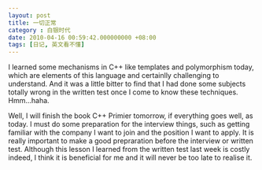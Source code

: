 ```yaml
---
layout: post 
title: 一切正常
category : 白银时代
date: 2010-04-16 00:59:42.000000000 +08:00
tags: [日记, 英文看不懂]
---
```


I learned some mechanisms in C++ like templates and polymorphism today, which are elements of this language and certainlly challenging to understand. And it was a little bitter to find that I had done some subjects totally wrong in the written test once I come to know these techniques. Hmm…haha.
  
Well, I will finish the book C++ Primier tomorrow, if everything goes well, as today. I must do some preparation for the interview things, such as getting familiar with the company I want to join and the position I want to apply. It is really important to make a good prepraration before the interview or written test. Although this lesson I learned from the written test last week is costly indeed, I think it is beneficial for me and it will never be too late to realise it.


